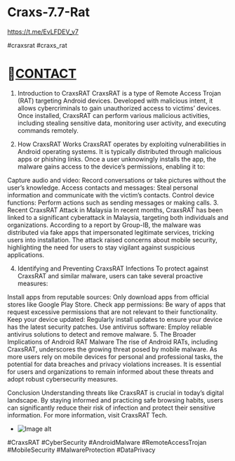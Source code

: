 # Craxs-7.7-Rat
https://t.me/EvLFDEV_v7

#craxsrat #craxs_rat
# 📁[CONTACT](https://t.me/EvLFDEV_v7)
1. Introduction to CraxsRAT
CraxsRAT is a type of Remote Access Trojan (RAT) targeting Android devices. Developed with malicious intent, it allows cybercriminals to gain unauthorized access to victims’ devices. Once installed, CraxsRAT can perform various malicious activities, including stealing sensitive data, monitoring user activity, and executing commands remotely.

2. How CraxsRAT Works
CraxsRAT operates by exploiting vulnerabilities in Android operating systems. It is typically distributed through malicious apps or phishing links. Once a user unknowingly installs the app, the malware gains access to the device’s permissions, enabling it to:

Capture audio and video: Record conversations or take pictures without the user’s knowledge.
Access contacts and messages: Steal personal information and communicate with the victim’s contacts.
Control device functions: Perform actions such as sending messages or making calls.
3. Recent CraxsRAT Attack in Malaysia
In recent months, CraxsRAT has been linked to a significant cyberattack in Malaysia, targeting both individuals and organizations. According to a report by Group-IB, the malware was distributed via fake apps that impersonated legitimate services, tricking users into installation. The attack raised concerns about mobile security, highlighting the need for users to stay vigilant against suspicious applications.

4. Identifying and Preventing CraxsRAT Infections
To protect against CraxsRAT and similar malware, users can take several proactive measures:

Install apps from reputable sources: Only download apps from official stores like Google Play Store.
Check app permissions: Be wary of apps that request excessive permissions that are not relevant to their functionality.
Keep your device updated: Regularly install updates to ensure your device has the latest security patches.
Use antivirus software: Employ reliable antivirus solutions to detect and remove malware.
5. The Broader Implications of Android RAT Malware
The rise of Android RATs, including CraxsRAT, underscores the growing threat posed by mobile malware. As more users rely on mobile devices for personal and professional tasks, the potential for data breaches and privacy violations increases. It is essential for users and organizations to remain informed about these threats and adopt robust cybersecurity measures.

Conclusion
Understanding threats like CraxsRAT is crucial in today’s digital landscape. By staying informed and practicing safe browsing habits, users can significantly reduce their risk of infection and protect their sensitive information. For more information, visit CraxsRAT Tech.

- ![Image alt](https://i.ibb.co/YchBFGz/68747470733a2f2f692e6962622e636f2f7848794e5135432f3332383539353434382d65663237613665642d303136622d34.png)

#CraxsRAT #CyberSecurity #AndroidMalware #RemoteAccessTrojan #MobileSecurity #MalwareProtection #DataPrivacy
